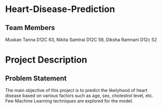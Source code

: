 # Heart-Disease-Prediction
## Team Members
Muskan Tanna D12C 63, Nikita Samtrai D12C 56, Diksha Ramnani D12c 52
# Project Description
## Problem Statement
The main objective of this project is to predict the likelyhood of heart disease based on various factors such as age, sex, cholestrol level, etc. Few Machine Learning techniques are explored for the model.
